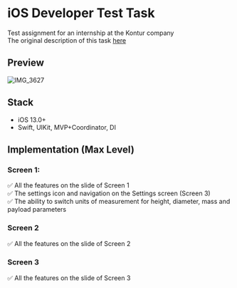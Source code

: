 # iOS Developer Test Task
Test assignment for an internship at the Kontur company  
The original description of this task [here](https://github.com/Arctanyn/Kontur-TestTask/files/10716439/iOS.pdf)  

## Preview
![IMG_3627](https://user-images.githubusercontent.com/81229461/218321730-60dd1905-501b-4bce-8903-cb932cce041b.png)

## Stack
- iOS 13.0+  
- Swift, UIKit, MVP+Coordinator, DI

## Implementation (Max Level)

### Screen 1:
:white_check_mark: All the features on the slide of Screen 1  
:white_check_mark: The settings icon and navigation on the Settings screen (Screen 3)  
:white_check_mark: The ability to switch units of measurement for height, diameter, mass and payload parameters  

### Screen 2
:white_check_mark: All the features on the slide of Screen 2

### Screen 3
:white_check_mark: All the features on the slide of Screen 3
